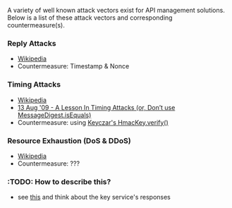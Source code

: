 A variety of well known attack vectors exist for API management solutions.
Below is a list of these attack vectors and corresponding countermeasure(s).

### Reply Attacks
* [Wikipedia](http://en.wikipedia.org/wiki/Replay_attack)
* Countermeasure: Timestamp & Nonce

### Timing Attacks
* [Wikipedia](http://en.wikipedia.org/wiki/Timing_attack)
* [13 Aug '09 - A Lesson In Timing Attacks (or, Don’t use MessageDigest.isEquals)](http://codahale.com/a-lesson-in-timing-attacks/)
* Countermeasure: using [Keyczar's HmacKey.verify()](http://www.keyczar.org/pydocs/keyczar.keys.HmacKey-class.html#Verify)

### Resource Exhaustion (DoS & DDoS)
* [Wikipedia](http://en.wikipedia.org/wiki/Denial-of-service_attack)
* Countermeasure: ???

### :TODO: How to describe this?
* see [this](http://haacked.com/archive/2008/11/20/anatomy-of-a-subtle-json-vulnerability.aspx)
and think about the key service's responses
